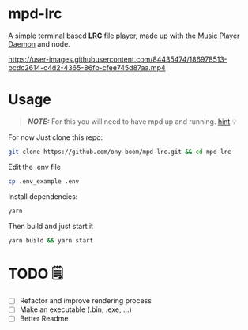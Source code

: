 # mpd-lrc

A simple terminal based **LRC** file player, made up with the [Music Player Daemon](https://www.musicpd.org/) and node.

https://user-images.githubusercontent.com/84435474/186978513-bcdc2614-c4d2-4365-86fb-cfee745d87aa.mp4


# Usage

> **_NOTE:_**  For this you will need to have mpd up and running.
> [hint](https://wiki.archlinux.org/title/Music_Player_Daemon) 💡

For now Just clone this repo:
```bash
git clone https://github.com/ony-boom/mpd-lrc.git && cd mpd-lrc
```
Edit the .env file
```bash
cp .env_example .env
```

Install dependencies:
```bash
yarn
```
Then build and just start it
```bash
yarn build && yarn start
```

# TODO 🗒️
- [ ] Refactor and improve rendering process
- [ ] Make an executable (.bin, .exe, ...)
- [ ] Better Readme
